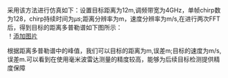 采用该方法进行仿真如下：设置目标距离为12m,调频带宽为4GHz，单帧chirp数为128，chirp持续时间为$\mu s$;距离分辨率为m，速度分辨率为m/s,在进行两次FFT后，得到目标的距离多普勒谱如下图所示：  
！[添加图片]()  

根据距离多普勒谱中的峰值，我们可以目标的距离为m,误差m;目标的速度为m/s,误差m.可以看到在使用毫米波雷达测量的精度较高，能够为后续目标检测提供精度保障
